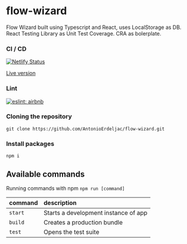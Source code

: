 # flow-wizard

Flow Wizard built using Typescript and React, uses LocalStorage as DB. React Testing Library as Unit Test Coverage. CRA as bolerplate.

### CI / CD

[![Netlify Status](https://api.netlify.com/api/v1/badges/d4f2024b-4fba-430c-aa3a-d6b413c9899a/deploy-status)](https://app.netlify.com/sites/nimble-treacle-013c0b/deploys)

[Live version](https://nimble-treacle-013c0b.netlify.app/)

### Lint

[![eslint: airbnb](https://img.shields.io/badge/Eslint-Airbnb-red?logo=airbnb&style=flat)](https://github.com/airbnb/javascript)

### Cloning the repository

```shell
git clone https://github.com/AntonioErdeljac/flow-wizard.git
```

### Install packages

```shell
npm i
```

## Available commands

Running commands with npm `npm run [command]`

| command | description                          |
| :------ | :----------------------------------- |
| `start` | Starts a development instance of app |
| `build` | Creates a production bundle          |
| `test`  | Opens the test suite                 |
